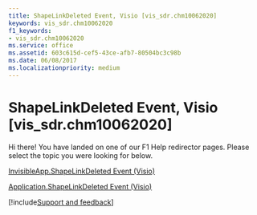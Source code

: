 ```yaml
---
title: ShapeLinkDeleted Event, Visio [vis_sdr.chm10062020]
keywords: vis_sdr.chm10062020
f1_keywords:
- vis_sdr.chm10062020
ms.service: office
ms.assetid: 603c615d-cef5-43ce-afb7-80504bc3c98b
ms.date: 06/08/2017
ms.localizationpriority: medium
---
```



# ShapeLinkDeleted Event, Visio [vis_sdr.chm10062020]

Hi there! You have landed on one of our F1 Help redirector pages. Please select the topic you were looking for below.

[InvisibleApp.ShapeLinkDeleted Event (Visio)](https://msdn.microsoft.com/library/01b968ce-ec8b-0dc3-f804-318b57fa0635%28Office.15%29.aspx)

[Application.ShapeLinkDeleted Event (Visio)](https://msdn.microsoft.com/library/c1ae3fda-d5fb-210e-7e84-98ffde8bbd29%28Office.15%29.aspx)

[!include[Support and feedback](~/includes/feedback-boilerplate.md)]